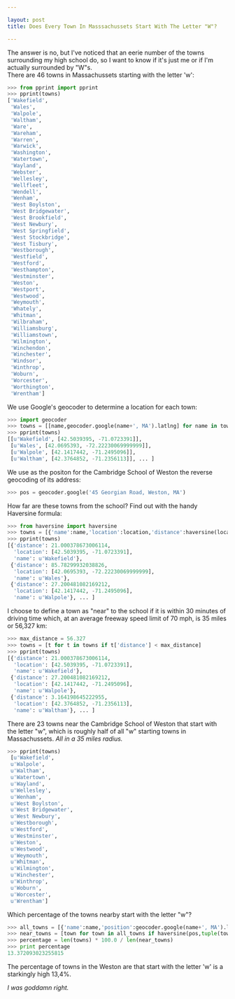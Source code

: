 ```yaml
---

layout: post
title: Does Every Town In Masssachussets Start With The Letter "W"?

---
```


The answer is no, but I've noticed that an eerie number of the towns surrounding my high school do, so I want to know if it's just me or if I'm actually surrounded by "W"s.  
There are 46 towns in Massachussets starting with the letter 'w':

```python
>>> from pprint import pprint
>>> pprint(towns)
['Wakefield',
 'Wales',
 'Walpole',
 'Waltham',
 'Ware',
 'Wareham',
 'Warren',
 'Warwick',
 'Washington',
 'Watertown',
 'Wayland',
 'Webster',
 'Wellesley',
 'Wellfleet',
 'Wendell',
 'Wenham',
 'West Boylston',
 'West Bridgewater',
 'West Brookfield',
 'West Newbury',
 'West Springfield',
 'West Stockbridge',
 'West Tisbury',
 'Westborough',
 'Westfield',
 'Westford',
 'Westhampton',
 'Westminster',
 'Weston',
 'Westport',
 'Westwood',
 'Weymouth',
 'Whately',
 'Whitman',
 'Wilbraham',
 'Williamsburg',
 'Williamstown',
 'Wilmington',
 'Winchendon',
 'Winchester',
 'Windsor',
 'Winthrop',
 'Woburn',
 'Worcester',
 'Worthington',
 'Wrentham']
```  
 
We use Google's geocoder to determine a location for each town:

```python
>>> import geocoder
>>> towns = [[name,geocoder.google(name+', MA').latlng] for name in towns]
>>> pprint(towns)
[[u'Wakefield', [42.5039395, -71.0723391]],
 [u'Wales', [42.0695393, -72.22230069999999]],
 [u'Walpole', [42.1417442, -71.2495096]],
 [u'Waltham', [42.3764852, -71.2356113]], ... ]
```
 
We use as the positon for the Cambridge School of Weston the reverse geocoding of its address:
 
```python
>>> pos = geocoder.google('45 Georgian Road, Weston, MA')
```
 
How far are these towns from the school? Find out with the handy Haversine formula:

```python
>>> from haversine import haversine
>>> towns = [{'name':name,'location':location,'distance':haversine(location,pos)} for name,location in towns]
>>> pprint(towns)
[{'distance': 21.000378673006114,
  'location': [42.5039395, -71.0723391],
  'name': u'Wakefield'},
 {'distance': 85.78299932038826,
  'location': [42.0695393, -72.22230069999999],
  'name': u'Wales'},
 {'distance': 27.200481082169212,
  'location': [42.1417442, -71.2495096],
  'name': u'Walpole'}, ... ]
```

I choose to define a town as "near" to the school if it is within 30 minutes of driving time which, at an average freeway speed limit of 70 mph, is 35 miles or 56,327 km:

```python
>>> max_distance = 56.327
>>> towns = [t for t in towns if t['distance'] < max_distance]
>>> pprint(towns)
[{'distance': 21.000378673006114,
  'location': [42.5039395, -71.0723391],
  'name': u'Wakefield'},
 {'distance': 27.200481082169212,
  'location': [42.1417442, -71.2495096],
  'name': u'Walpole'},
 {'distance': 3.164198645222955,
  'location': [42.3764852, -71.2356113],
  'name': u'Waltham'}, ... ]

```
 
There are 23 towns near the Cambridge School of Weston that start with the letter "w", which is roughly half of all "w" starting towns in Massachussets. *All in a 35 miles radius.*
 
```python
>>> pprint(towns)
 [u'Wakefield',
 u'Walpole',
 u'Waltham',
 u'Watertown',
 u'Wayland',
 u'Wellesley',
 u'Wenham',
 u'West Boylston',
 u'West Bridgewater',
 u'West Newbury',
 u'Westborough',
 u'Westford',
 u'Westminster',
 u'Weston',
 u'Westwood',
 u'Weymouth',
 u'Whitman',
 u'Wilmington',
 u'Winchester',
 u'Winthrop',
 u'Woburn',
 u'Worcester',
 u'Wrentham']
```

Which percentage of the towns nearby start with the letter "w"?

```python
>>> all_towns = [{'name':name,'position':geocoder.google(name+', MA').latlng} for name in all_towns]
>>> near_towns = [town for town in all_towns if haversine(pos,tuple(town['position'])) < max_distance]
>>> percentage = len(towns) * 100.0 / len(near_towns)
>>> print percentage
13.372093023255815
```

The percentage of towns in the Weston are that start with the letter 'w' is a starkingly high 13,4%.  
  
*I was goddamn right.*
 